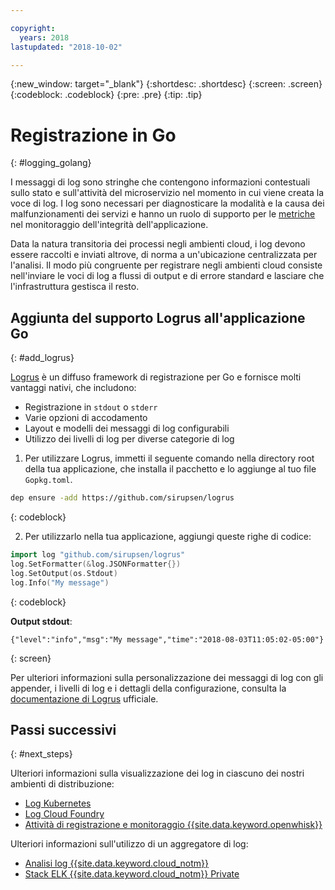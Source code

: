 ```yaml
---

copyright:
  years: 2018
lastupdated: "2018-10-02"

---
```


{:new_window: target="_blank"}
{:shortdesc: .shortdesc}
{:screen: .screen}
{:codeblock: .codeblock}
{:pre: .pre}
{:tip: .tip}

# Registrazione in Go
{: #logging_golang}

I messaggi di log sono stringhe che contengono informazioni contestuali sullo stato e sull'attività del microservizio nel momento in cui viene creata la voce di log. I log sono necessari per diagnosticare la modalità e la causa dei malfunzionamenti dei servizi e hanno un ruolo di supporto per le [metriche](appmetrics.html) nel monitoraggio dell'integrità dell'applicazione.

Data la natura transitoria dei processi negli ambienti cloud, i log devono essere raccolti e inviati altrove, di norma a un'ubicazione centralizzata per l'analisi. Il modo più congruente per registrare negli ambienti cloud consiste nell'inviare le voci di log a flussi di output e di errore standard e lasciare che l'infrastruttura gestisca il resto. 

## Aggiunta del supporto Logrus all'applicazione Go
{: #add_logrus}

[Logrus](https://github.com/sirupsen/logrus) è un diffuso framework di registrazione per Go e fornisce molti vantaggi nativi, che includono: 
 * Registrazione in `stdout` o `stderr` 
 * Varie opzioni di accodamento 
 * Layout e modelli dei messaggi di log configurabili 
 * Utilizzo dei livelli di log per diverse categorie di log 

1. Per utilizzare Logrus, immetti il seguente comando nella directory root della tua applicazione, che installa il pacchetto e lo aggiunge al tuo file `Gopkg.toml`.
  ```bash
  dep ensure -add https://github.com/sirupsen/logrus
  ```
  {: codeblock}

2. Per utilizzarlo nella tua applicazione, aggiungi queste righe di codice: 
  ```go
  import log "github.com/sirupsen/logrus"
  log.SetFormatter(&log.JSONFormatter{})
  log.SetOutput(os.Stdout)
  log.Info("My message")
  ```
  {: codeblock}

  **Output stdout**:
  ```
  {"level":"info","msg":"My message","time":"2018-08-03T11:05:02-05:00"}
  ```
  {: screen}

Per ulteriori informazioni sulla personalizzazione dei messaggi di log con gli appender, i livelli di log e i dettagli della configurazione, consulta la [documentazione di Logrus](https://godoc.org/gopkg.in/Sirupsen/logrus.v0) ufficiale.

## Passi successivi 
{: #next_steps}

Ulteriori informazioni sulla visualizzazione dei log in ciascuno dei nostri ambienti di distribuzione: 
* [Log Kubernetes](https://kubernetes.io/docs/concepts/cluster-administration/logging/)
* [Log Cloud Foundry](https://console.bluemix.net/docs/cli/reference/bluemix_cli/bx_cli.html#ibmcloud_app_logs)
* [Attività di registrazione e monitoraggio {{site.data.keyword.openwhisk}}](https://console.bluemix.net/docs/openwhisk/openwhisk_logs.html#openwhisk_logs)

Ulteriori informazioni sull'utilizzo di un aggregatore di log: 
* [Analisi log {{site.data.keyword.cloud_notm}} ](https://console.bluemix.net/docs/services/CloudLogAnalysis/log_analysis_ov.html#log_analysis_ov)
* [Stack ELK {{site.data.keyword.cloud_notm}} Private](https://www.ibm.com/support/knowledgecenter/en/SSBS6K_2.1.0.2/manage_metrics/logging_elk.html)
